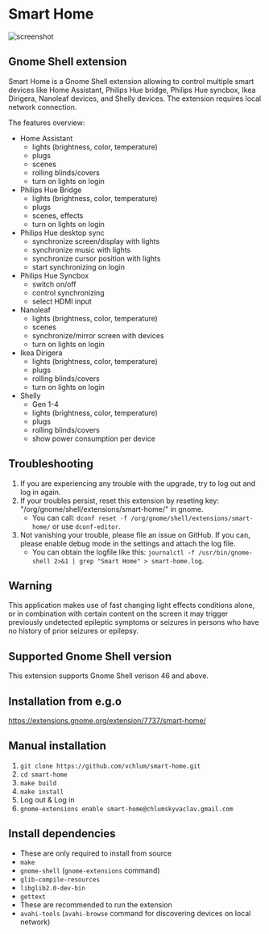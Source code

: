 # Smart Home
![screenshot](https://github.com/vchlum/smart-home/blob/main/screenshot.png)

## Gnome Shell extension
Smart Home is a Gnome Shell extension allowing to control multiple smart devices like Home Assistant, Philips Hue bridge, Philips Hue syncbox, Ikea Dirigera, Nanoleaf devices, and Shelly devices. The extension requires local network connection.

The features overview:
 * Home Assistant
    - lights (brightness, color, temperature)
    - plugs
    - scenes
    - rolling blinds/covers
    - turn on lights on login
 * Philips Hue Bridge
    - lights (brightness, color, temperature)
    - plugs
    - scenes, effects
    - turn on lights on login
 * Philips Hue desktop sync
    - synchronize screen/display with lights
    - synchronize music with lights
    - synchronize cursor position with lights
    - start synchronizing on login
 * Philips Hue Syncbox
    - switch on/off
    - control synchronizing
    - select HDMI input
 * Nanoleaf
    - lights (brightness, color, temperature)
    - scenes
    - synchronize/mirror screen with devices
    - turn on lights on login
 * Ikea Dirigera
    - lights (brightness, color, temperature)
    - plugs
    - rolling blinds/covers
    - turn on lights on login
 * Shelly
    - Gen 1-4
    - lights (brightness, color, temperature)
    - plugs
    - rolling blinds/covers
    - show power consumption per device

## Troubleshooting
 1. If you are experiencing any trouble with the upgrade, try to log out and log in again.
 1. If your troubles persist, reset this extension by reseting key: "/org/gnome/shell/extensions/smart-home/" in gnome.
    * You can call: `dconf reset -f /org/gnome/shell/extensions/smart-home/` or use `dconf-editor`.
 1. Not vanishing your trouble, please file an issue on GitHub. If you can, please enable debug mode in the settings and attach the log file.
    * You can obtain the logfile like this: `journalctl -f /usr/bin/gnome-shell 2>&1 | grep "Smart Home" > smart-home.log`.

## Warning
This application makes use of fast changing light effects conditions alone, or in combination with certain content on the screen it may trigger previously undetected epileptic symptoms or seizures in persons who have no history of prior seizures or epilepsy.

## Supported Gnome Shell version
This extension supports Gnome Shell verison 46 and above.

## Installation from e.g.o
https://extensions.gnome.org/extension/7737/smart-home/

## Manual installation

 1. `git clone https://github.com/vchlum/smart-home.git`
 1. `cd smart-home`
 1. `make build`
 1. `make install`
 1. Log out & Log in
 1. `gnome-extensions enable smart-home@chlumskyvaclav.gmail.com`

## Install dependencies
  - These are only required to install from source
  - `make`
  - `gnome-shell` (`gnome-extensions` command)
  - `glib-compile-resources`
  - `libglib2.0-dev-bin`
  - `gettext`
  - These are recommended to run the extension
  - `avahi-tools` (`avahi-browse` command for discovering devices on local network)
  
